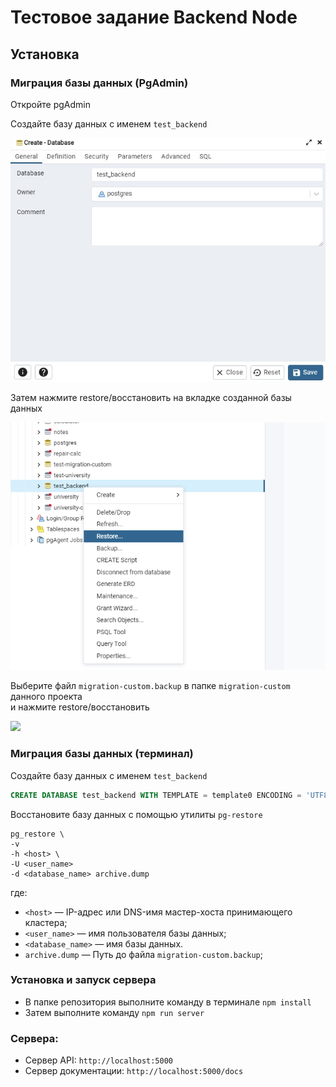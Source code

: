 # Тестовое задание Backend Node

## Установка

### Миграция базы данных (PgAdmin)

Откройте pgAdmin

Создайте базу данных c именем `test_backend`
<p align="left">
    <img src="https://github.com/ruhose73/test-backend/blob/main/docs/images/1.png" />
</p>

Затем нажмите restore/восстановить на вкладке созданной базы данных
<p align="left">
    <img src="https://github.com/ruhose73/test-backend/blob/main/docs/images/2.png" />
</p>

Выберите файл `migration-custom.backup` в папке `migration-custom` данного проекта  
и нажмите restore/восстановить
<p align="left">
    <img src=".https://github.com/ruhose73/test-backend/blob/main/docs/images/4.png" />
</p>

### Миграция базы данных (терминал)

Создайте базу данных c именем `test_backend`

```sql
CREATE DATABASE test_backend WITH TEMPLATE = template0 ENCODING = 'UTF8' LOCALE = 'Russian_Russia.1251';
```

Восстановите базу данных с помощью утилиты `pg-restore`

```
pg_restore \
-v
-h <host> \
-U <user_name>
-d <database_name> archive.dump
```

где:

* `<host>` — IP-адрес или DNS-имя мастер-хоста принимающего кластера;
* `<user_name>` — имя пользователя базы данных;
* `<database_name>` — имя базы данных.
* `archive.dump` — Путь до файла `migration-custom.backup`;

### Установка и запуск сервера

* В папке репозитория выполните команду в терминале `npm install`
* Затем выполните команду `npm run server`

### Сервера:

* Сервер API: ```http://localhost:5000```
* Сервер документации: ```http://localhost:5000/docs```
